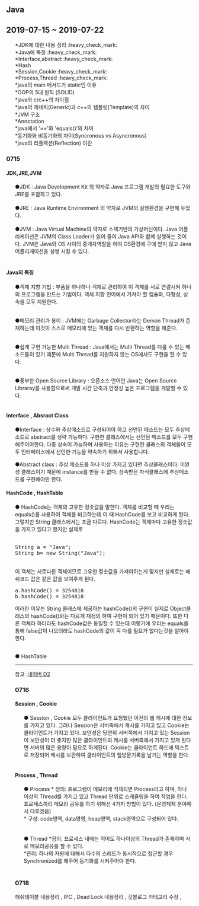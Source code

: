## Java

## 2019-07-15 ~ 2019-07-22 <br>
<ul>
  *JDK에 대한 내용 정리 :heavy_check_mark: <br> 
  *Java에 특징 :heavy_check_mark:  <br>
  *Interface,abstract :heavy_check_mark: <br>
  *Hash  <br> 
  *Session,Cookie :heavy_check_mark: <br> 
  *Process,Thread :heavy_check_mark:<br> 
  *java의 main 메서드가 static인 이유 <br>
  *OOP의 5대 원칙 (SOLID) <br>
  *java와 c/c++의 차이점 <br>
  *java의 제네릭(Generic)과 c++의 템플릿(Template)의 차이 <br>
  *JVM 구조 <br>
  *Annotation <br>
  *java에서 '=='와 'equals()'의 차이 <br>
  *동기화와 비동기화의 차이(Syncronous vs Asyncronous) <br>
  *java의 리플렉션(Reflection) 이란  <br>
</ul>



### 0715

#### JDK,JRE,JVM
<ul>
●JDK : Java Development Kit 의 약자로 Java 프로그램 개발의 필요한 도구와 JRE를 포함하고 있다. <br><br>
●JRE : Java Runtime Environment 의 약자로 JVM의 실행환경을 구현해 두었다. <br><br>
●JVM : Java Virtual Machine의 약자로 스택기반의 가상머신이다. Java 어플리케이션은 JVM의 Class Loader가
읽어 들여 Java API와 함께 실행하는 것이다. JVM은 Java와 OS 사이의 중개자역할을 하여 OS환경에 구애 받지 않고
Java 어플리케이션을 실행 시킬 수 있다. <br><br>
</ul>

#### Java의 특징
<ul>
●객체 지향 기법 : 부품을 하나하나 객체로 관리하여 이 객체를 서로 연결시켜 하나의 프로그램을 만드는 기법이다.
객체 지향 언어에서 가져야 할 캡슐화, 다형성, 상속을 모두 지원한다.<br><br>

●메모리 관리가 용이 : JVM에는 Garbage Collector라는 Demon Thread가 존재하는데 이것이 스스로 메모리에 있는 객체를
다시 반환하는 역할을 해준다. <br><br>

●쉽게 구현 가능한 Multi Thread : Java에서는 Multi Thread를 다룰 수 있는 메소드들이 있기 때문에 Multi Thread를
지원하지 않는 OS에서도 구현을 할 수 있다. <br><br>

●풍부한 Open Source Library : 오픈소스 언어인 Java는 Open Source Libraray를 사용함으로써 개발 시간 단축과 안정성 높은 프로그램을
개발할 수 있다.<br><br>


</ul>

#### Interface , Absract Class
<ul>
●Interface : 상수와 추상메소드로 구성되어야 하고 선언된 메소드는 모두 추상메소드로 abstract를 생략 가능하다. 구현한 클래스에서는
선언된 메소드를 모두 구현해주어야한다. 다중 상속이 가능하며 사용하는 이유는 구현한 클래스의 객체들이 모두 인터페이스에서 선언한
기능을 약속하기 위해서 사용합니다.

●Abstract class : 추상 메소드를 하나 이상 가지고 있다면 추상클래스이다. 미완성 클래스이기 때문에 instance를 만들 수 없다.
상속받은 자식클래스에 추상메소드를 구현해야만 한다.
</ul>

#### HashCode , HashTable
<ul>
● HashCode는 객체의 고유한 정숫값을 말한다. 객체를 비교할 때 우리는 equals()를 사용하여 객체를 비교하는데 이 때 HashCode를
보고 비교하게 된다. 그렇지만 String 클래스에서는 조금 다르다. HashCode는 객체마다 고유한 정숫값을 가지고 있다고 했지만 실제로
<br><br>
<pre>
String a = "Java";
String b= new String("Java");
</pre><br>
이 객체는 서로다른 객체이므로 고유한 정숫값을 가져야하는게 맞지만 실제로는 해쉬코드 값은 같은 값을 보여주게 된다.
<pre>
a.hashCode() = 3254818
b.hashCode() = 3254818
</pre>
이러한 이유는 String 클래스에 제공하는 hashCode()의 구현이 실제로 Object클래스의 hashCode()와는 다르게 재정의 하여 구현이 되어 있기 때문이다.
또한 다른 객체라 하더라도 hashCode값은 동일할 수 있는데 이렇기에 우리는 equals를 통해 false값이 나오더라도 hashCode의 값이 꼭 다를 필요가
없다는것을 알아야한다.<br><br>
</ul>

<ul>
● HashTable


<hr/>


참고 :[네이버 D2](https://d2.naver.com/helloworld/831311)
### 0716

#### Session , Cookie
<ul>
● Session , Cookie 모두 클라이언트가 요청했던 이전의 웹 캐시에 대한 정보를 가지고 있다. 그러나 Session은 서버측에서 캐시를 가지고 있고 Cookie는클라이언트가 가지고 있다. 보안성은 당연히 서버쪽에서 가지고 있는 Session이 보안성이 더 좋지만 많은 클라이언트의 캐시를 서버측에서 가지고 있게 된다면 서버의 많은 용량이 필요로 하게된다. Cookie는 클라이언트 하드에 텍스트로 저장되어 캐시를 보관하여 클라이언트의 웹방문기록을 남기는 역할을 한다.
  <br><br>
</ul>

#### Process , Thread
<ul>
● Process 
  * 정의: 프로그램이 메모리에 적재되면 Process라고 하며, 하나 이상의 Thread를 가지고 있고 Thread 단위로 스케쥴링을 하여 작업을 한다. 프로세스끼리 메모리 공유를 하기 위해선 4가지 방법이 있다. (운영체제 분야에서 다루겠음) <br> 
  * 구성: code영역, data영영, heap영역, stack영역으로 구성되어 있다.<br>
<br><br>
● Thread 
  *정의: 프로세스 내에는 적어도 하나이상의 Thread가 존재하며 서로 메모리공유를 할 수 있다. <br>
  *관리: 하나의 자원에 대해서 다수의 스레드가 동시적으로 접근할 경우 Synchronized를 해주어 동기화를 시켜주어야 한다.
  <br><br>
  
</ul>

### 0718 
해쉬테이블 내용정리 , IPC , Dead Lock 내용정리 , 깃블로그 카테고리 수정 ,


